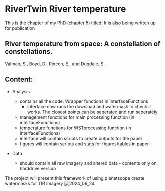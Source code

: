 # RiverTwin River temperature
This is the chapter of my PhD (chapter 5) titled: 
It is also being written up for publication
## River temperature from space: A constellation of constellations. 
Valman, S., Boyd, D., Rincon, E., and Dugdale, S. 

## Content:

* Analysis
    - contains all the code. Wrapper functions in interfaceFunctions
      * interface now runs the download and watermask to check it works. The closest points can be seperated and run seperately. 
    - management functions for main processing function (in interfaceFunctions)
    - temperature functions for WSTprocessing function (in interfaceFunctions)
    - interface will contain scripts to create outputs for the paper
    - figures will contain scripts and stats for figures/tables in paper

* Data
    - should contain all raw imagery and altered data - contents only on harddrive version

The project will present this framework of using planetscope create watermasks for TIR imagery
![2024_06_24](https://github.com/SamValman/RT_temperaturePrivate/assets/78419545/fa22588e-d318-428b-9a6b-66c671d241bc)


